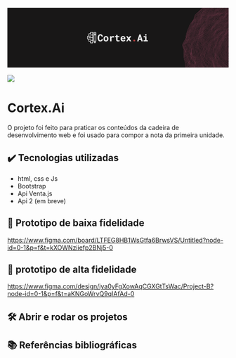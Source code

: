 ![Banner do Cortex.Ai](./banner.png)

![](https://img.shields.io/badge/Projeto-Web-red)


# Cortex.Ai

O projeto foi feito para praticar os conteúdos da cadeira de desenvolvimento web e foi usado para compor a nota da primeira unidade. 

## ✔️ Tecnologias utilizadas

- html, css e Js
- Bootstrap
- Api Venta.js
- Api 2 (em breve)

## 🔨 Prototipo de baixa fidelidade

https://www.figma.com/board/LTFEG8HB1WsGtfa6BrwsVS/Untitled?node-id=0-1&p=f&t=kXOWNziiefp2BNj5-0 

## 📃 prototipo de alta fidelidade

https://www.figma.com/design/iya0yFgXowAqCGXGtTsWac/Project-B?node-id=0-1&p=f&t=aKNGoWrvQ9qIAfAd-0

## 🛠️ Abrir e rodar os projetos


## 📚 Referências bibliográficas 

